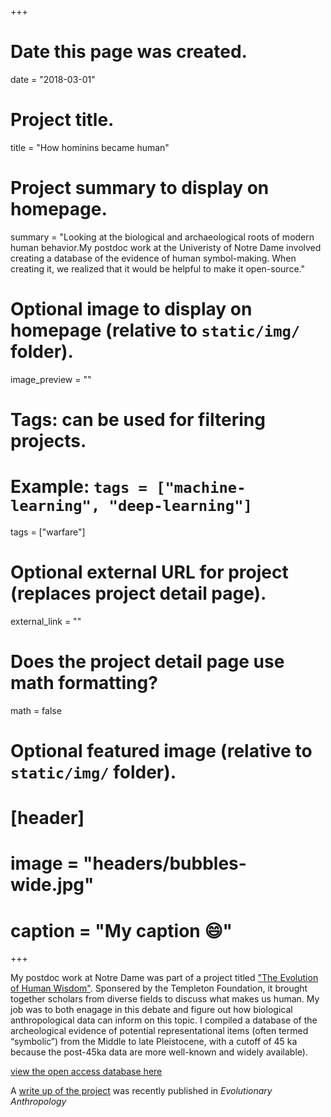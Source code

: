 +++
# Date this page was created.
date = "2018-03-01"

# Project title.
title = "How hominins became human"

# Project summary to display on homepage.
summary = "Looking at the biological and archaeological roots of modern human behavior.My postdoc work at the Univeristy of Notre Dame involved creating a database of the evidence of human symbol-making. When creating it, we realized that it would be helpful to make it open-source."


# Optional image to display on homepage (relative to `static/img/` folder).
 image_preview = ""

# Tags: can be used for filtering projects.
# Example: `tags = ["machine-learning", "deep-learning"]`
tags = ["warfare"]

# Optional external URL for project (replaces project detail page).
external_link = ""

# Does the project detail page use math formatting?
math = false

# Optional featured image (relative to `static/img/` folder).
# [header]
# image = "headers/bubbles-wide.jpg"
# caption = "My caption :smile:"

+++

My postdoc work at Notre Dame was part of a project titled ["The Evolution of Human Wisdom"](https://ctshf.nd.edu/research/evolution-of-wisdom-project/). Sponsered by the Templeton Foundation, it brought together scholars from diverse fields to discuss what makes us human. My job was to both enagage in this debate and figure out how biological anthropological data can inform on this topic. I compiled a database of the archeological evidence of potential representational items (often termed “symbolic”) from the Middle to late Pleistocene, with a cutoff of 45 ka because the post-45ka data are more well-known and widely available).

[view the open access database here](https://marckissel.shinyapps.io/wisdom_database/)

A [write up of the project](http://onlinelibrary.wiley.com/doi/10.1002/evan.21525/full) was recently published in *Evolutionary Anthropology*

